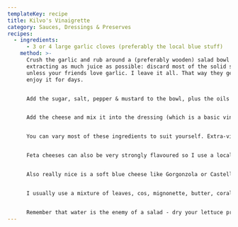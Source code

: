 ```yaml
---
templateKey: recipe
title: Kilvo's Vinaigrette
category: Sauces, Dressings & Preserves
recipes:
  - ingredients:
      - 3 or 4 large garlic cloves (preferably the local blue stuff)
    method: >-
      Crush the garlic and rub around a (preferably wooden) salad bowl
      extracting as much juice as possible: discard most of the solid stuff
      unless your friends love garlic. I leave it all. That way they get to
      enjoy it for days.


      Add the sugar, salt, pepper & mustard to the bowl, plus the oils and vinegars, and stir well with the back of your salad spoon until smooth.


      Add the cheese and mix it into the dressing (which is a basic vinaigrette at this stage) until you have a smooth repulsive looking mixture which should taste great!


      You can vary most of these ingredients to suit yourself. Extra-virgin oil has a very strong flavour so you could use some ordinary olive oil. Similarly with the balsamic vinegar. When I am serving it for kids I tone down the amount of pepper and mustard. Raspberry, blueberry or other fruit vinegars are also great.


      Feta cheeses can also be very strongly flavoured so I use a local one which doesn't overpower everything. It comes in tubs (in brine) and keeps well. Taste it at the shop and suit yourself.


      Also really nice is a soft blue cheese like Gorgonzola or Castello. And now that Roquefort is available again, you can indulge yourself with it. A dash of sesame oil or good Soya sauce is a nice taste.


      I usually use a mixture of leaves, cos, mignonette, butter, coral and so on. Baby spinach and rocket are also good. I usually add chopped olives as well. If you can't get good tomatoes leave them out. Naturally there should be plenty of onion (spring onions, shallots, spanish onion, salad (white) onion).


      Remember that water is the enemy of a salad - dry your lettuce properly. A salad spinner was one of the best things I ever bought. And don't toss the lettuce until the very last moment, because the vinegar will burn your salad leaves.
---
```

